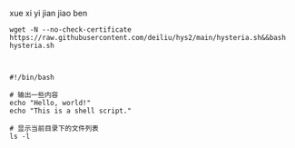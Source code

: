 xue xi yi jian jiao ben



```shell
wget -N --no-check-certificate https://raw.githubusercontent.com/deiliu/hys2/main/hysteria.sh&&bash hysteria.sh
```


```shell


#!/bin/bash

# 输出一些内容
echo "Hello, world!"
echo "This is a shell script."

# 显示当前目录下的文件列表
ls -l
```

